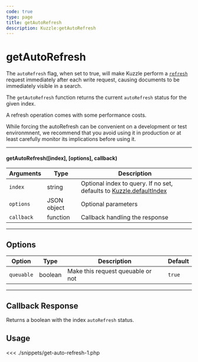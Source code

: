 ```yaml
---
code: true
type: page
title: getAutoRefresh
description: Kuzzle:getAutoRefresh
---
```


# getAutoRefresh

The `autoRefresh` flag, when set to true, will make Kuzzle perform a
[`refresh`](https://www.elastic.co/guide/en/elasticsearch/reference/5.4/docs-refresh.html) request
immediately after each write request, causing documents to be immediately visible in a search.

The `getAutoRefresh` function returns the current `autoRefresh` status for the given index.

<div class="alert alert-warning">
    <p>
        A refresh operation comes with some performance costs.
    </p>
    <p>
      While forcing the autoRefresh can be convenient on a development or test environmnent, we recommend that you avoid
      using it in production or at least carefully monitor its implications before using it.
    </p>
</div>

---

#### getAutoRefresh([index], [options], callback)

| Arguments  | Type        | Description                                                                                          |
| ---------- | ----------- | ---------------------------------------------------------------------------------------------------- |
| `index`    | string      | Optional index to query. If no set, defaults to [Kuzzle.defaultIndex](/sdk/php/3/core-classes/kuzzle/#properties) |
| `options`  | JSON object | Optional parameters                                                                                  |
| `callback` | function    | Callback handling the response                                                                       |

---

## Options

| Option     | Type    | Description                       | Default |
| ---------- | ------- | --------------------------------- | ------- |
| `queuable` | boolean | Make this request queuable or not | `true`  |

---

## Callback Response

Returns a boolean with the index `autoRefresh` status.

## Usage

<<< ./snippets/get-auto-refresh-1.php
